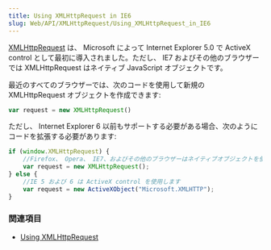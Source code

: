```yaml
---
title: Using XMLHttpRequest in IE6
slug: Web/API/XMLHttpRequest/Using_XMLHttpRequest_in_IE6
---
```


[XMLHttpRequest](/ja/DOM/XMLHttpRequest) は、 Microsoft によって Internet Explorer 5.0 で ActiveX control として最初に導入されました。ただし、 IE7 およびその他のブラウザーでは XMLHttpRequest はネイティブ JavaScript オブジェクトです。

最近のすべてのブラウザーでは、次のコードを使用して新規の XMLHttpRequest オブジェクトを作成できます:

```js
var request = new XMLHttpRequest()
```

ただし、 Internet Explorer 6 以前もサポートする必要がある場合、次のようにコードを拡張する必要があります:

```js
if (window.XMLHttpRequest) {
    //Firefox、 Opera、 IE7、およびその他のブラウザーはネイティブオブジェクトを使用します
    var request = new XMLHttpRequest();
} else {
    //IE 5 および 6 は ActiveX control を使用します
    var request = new ActiveXObject("Microsoft.XMLHTTP");
}
```

### 関連項目

- [Using XMLHttpRequest](/ja/DOM/XMLHttpRequest/Using_XMLHttpRequest)
